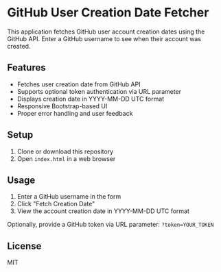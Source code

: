 # GitHub User Creation Date Fetcher

This application fetches GitHub user account creation dates using the GitHub API. Enter a GitHub username to see when their account was created.

## Features

- Fetches user creation date from GitHub API
- Supports optional token authentication via URL parameter
- Displays creation date in YYYY-MM-DD UTC format
- Responsive Bootstrap-based UI
- Proper error handling and user feedback

## Setup

1. Clone or download this repository
2. Open `index.html` in a web browser

## Usage

1. Enter a GitHub username in the form
2. Click "Fetch Creation Date"
3. View the account creation date in YYYY-MM-DD UTC format

Optionally, provide a GitHub token via URL parameter: `?token=YOUR_TOKEN`

## License

MIT